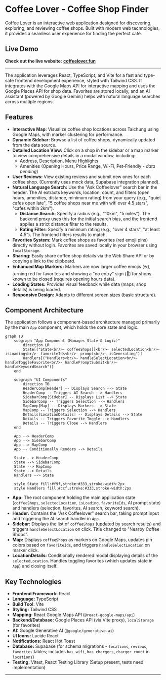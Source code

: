 # Coffee Lover - Coffee Shop Finder

Coffee Lover is an interactive web application designed for discovering, exploring, and reviewing coffee shops. Built with modern web technologies, it provides a seamless user experience for finding the perfect cafe.

## Live Demo

**Check out the live website:** [**coffeelover.fun**](https://coffeelover.fun)

---

The application leverages React, TypeScript, and Vite for a fast and type-safe frontend development experience, styled with Tailwind CSS. It integrates with the Google Maps API for interactive mapping and uses the Google Places API for shop data. Favorites are stored locally, and an AI assistant (powered by Google Gemini) helps with natural language searches across multiple regions.

## Features

*   **Interactive Map:** Visualize coffee shop locations across Taichung using Google Maps, with marker clustering for performance.
*   **Dynamic Sidebar:** Browse a list of coffee shops, dynamically updated from the data source.
*   **Detailed Location View:** Click on a shop in the sidebar or a map marker to view comprehensive details in a modal window, including:
    *   Address, Description, Menu Highlights
    *   Amenities (Opening Hours, Price Range, Wi-Fi, Pet-Friendly - *data pending*)
*   **User Reviews:** View existing reviews and submit new ones for each coffee shop. (Currently uses mock data, Supabase integration planned).
*   **Natural Language Search:** Use the "Ask Coffeelover" search bar in the header. The AI extracts keywords, location, count, and filters (open hours, amenities, distance, minimum rating) from your query (e.g., "quiet cafes open late", "5 coffee shops near me with wifi over 4.5 stars", "cafes within 2km").
    *   **Distance Search:** Specify a radius (e.g., "10km", "5 miles"). The backend proxy uses this for the initial search bias, and the frontend applies a strict distance filter to the results.
    *   **Rating Filter:** Specify a minimum rating (e.g., "over 4 stars", "at least 4.5"). The frontend filters results to match.
*   **Favorites System:** Mark coffee shops as favorites (red emoji pins) directly without login. Favorites are saved locally in your browser using `localStorage`.
*   **Sharing:** Easily share coffee shop details via the Web Share API or by copying a link to the clipboard.
*   **Enhanced Map Markers:** Markers are now larger coffee emojis (☕️), turning red for favorites and showing a "no entry" sign (🚫) for shops known to be closed (requires opening hours data).
*   **Loading States:** Provides visual feedback while data (maps, shop details) is being loaded.
*   **Responsive Design:** Adapts to different screen sizes (basic structure).

## Component Architecture

The application follows a component-based architecture managed primarily by the main `App` component, which holds the core state and logic.

```mermaid
graph TD
    subgraph "App Component (Manages State & Logic)"
        direction LR
        State[("State<br/>- coffeeShops[]<br/>- selectedLocation<br/>- isLoading<br/>- favoriteIds<br/>- prompt<br/>- isGenerating")]
        Handlers[("Handlers<br/>- handleSelectLocation<br/>- handleToggleFavorite<br/>- handlePromptSubmit<br/>- handleKeywordSearch")]
    end

    subgraph "UI Components"
        direction TB
        HeaderComp[Header] -- Displays Search --> State
        HeaderComp -- Triggers AI Search --> Handlers
        SidebarComp[Sidebar] -- Displays List --> State
        SidebarComp -- Triggers Selection --> Handlers
        MapComp[Map] -- Displays Markers --> State
        MapComp -- Triggers Selection --> Handlers
        Details[LocationDetails] -- Displays Details --> State
        Details -- Triggers Favorite Toggle --> Handlers
        Details -- Triggers Close --> Handlers
    end

    App --> HeaderComp
    App --> SidebarComp
    App --> MapComp
    App -- Conditionally Renders --> Details

    State --> HeaderComp
    State --> SidebarComp
    State --> MapComp
    State --> Details
    Handlers --> State

    style State fill:#f9f,stroke:#333,stroke-width:2px
    style Handlers fill:#ccf,stroke:#333,stroke-width:2px

```

*   **App:** The root component holding the main application state (`coffeeShops`, `selectedLocation`, `isLoading`, `favoriteIds`, AI prompt state) and handlers (selection, favorites, AI search, keyword search).
*   **Header:** Contains the "Ask Coffeelover" search bar, taking prompt input and triggering the AI search handler in `App`.
*   **Sidebar:** Displays the list of `coffeeShops` (updated by search results) and triggers `handleSelectLocation` on click. Title changed to "Nearby Coffee Shops".
*   **Map:** Displays `coffeeShops` as markers on Google Maps, updates pin colors based on `favoriteIds`, and triggers `handleSelectLocation` on marker click.
*   **LocationDetails:** Conditionally rendered modal displaying details of the `selectedLocation`. Handles toggling favorites (which updates state in `App`) and closing itself.

## Key Technologies

*   **Frontend Framework:** React
*   **Language:** TypeScript
*   **Build Tool:** Vite
*   **Styling:** Tailwind CSS
*   **Mapping:** React Google Maps API (`@react-google-maps/api`)
*   **Backend/Database:** Google Places API (via Vite proxy), `localStorage` (for favorites)
*   **AI:** Google Generative AI (`@google/generative-ai`)
*   **UI Icons:** Lucide React
*   **Notifications:** React Hot Toast
*   **Database:** Supabase (for schema migrations - `locations`, `reviews`, `favorites` tables; includes `has_wifi`, `has_chargers`, `charger_count` in `locations`)
*   **Testing:** Vitest, React Testing Library (Setup present, tests need implementation)

---
